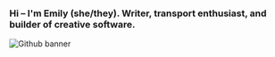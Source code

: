 ### Hi – I'm Emily (she/they). Writer, transport enthusiast, and builder of creative software.


![Github banner](https://github.com/EmilyDewdrop/EmilyDewdrop/assets/49107443/26fc3596-ee77-4a9d-9ee8-bd910b5cf35a)

